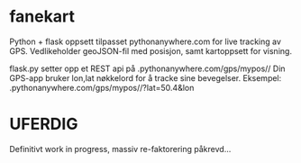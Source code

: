 # fanekart
Python + flask oppsett tilpasset pythonanywhere.com for live tracking av GPS. Vedlikeholder geoJSON-fil med posisjon, samt kartoppsett for visning. 

flask.py setter opp et REST api på <dinkonto>.pythonanywhere.com/gps/mypos/<gps ID>/
Din GPS-app bruker lon,lat nøkkelord for å tracke sine bevegelser. 
Eksempel:  <dinkonto>.pythonanywhere.com/gps/mypos/<gps ID>/?lat=50.4&lon
# UFERDIG
Definitivt work in progress, massiv re-faktorering påkrevd... 

